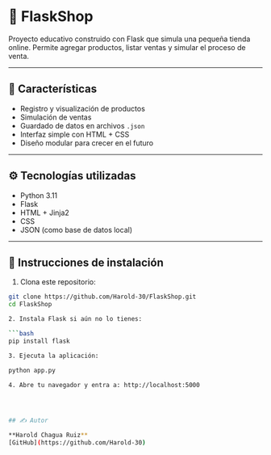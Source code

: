 # 🛒 FlaskShop

Proyecto educativo construido con Flask que simula una pequeña tienda online. Permite agregar productos, listar ventas y simular el proceso de venta.

---

## 🚀 Características

- Registro y visualización de productos
- Simulación de ventas
- Guardado de datos en archivos `.json`
- Interfaz simple con HTML + CSS
- Diseño modular para crecer en el futuro

---

## ⚙️ Tecnologías utilizadas

- Python 3.11
- Flask
- HTML + Jinja2
- CSS
- JSON (como base de datos local)

---

## 🧪 Instrucciones de instalación

1. Clona este repositorio:

```bash
git clone https://github.com/Harold-30/FlaskShop.git
cd FlaskShop

2. Instala Flask si aún no lo tienes:

```bash
pip install flask

3. Ejecuta la aplicación:

python app.py

4. Abre tu navegador y entra a: http://localhost:5000




## ✍️ Autor

**Harold Chagua Ruiz**  
[GitHub](https://github.com/Harold-30)



